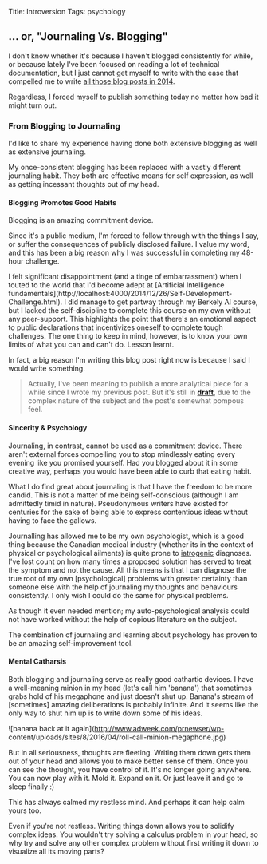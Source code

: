 Title: Introversion
Tags: psychology



## ... or, "Journaling Vs. Blogging"



I don't know whether it's because I haven't blogged consistently for while, or
because lately I've been focused on reading a lot of technical documentation,
but I just cannot get myself to write with the ease that compelled me to write
[all those blog posts in 2014](/forty-eight).



Regardless, I forced myself to publish something today no matter how bad it
might turn out.



### From Blogging to Journaling



I'd like to share my experience having done both extensive blogging as well as
extensive journaling.



My once-consistent blogging has been replaced with a vastly different
journaling habit. They both are effective means for self expression, as well
as getting incessant thoughts out of my head.



#### Blogging Promotes Good Habits



Blogging is an amazing commitment device.



Since it's a public medium, I'm forced to follow through with the things I
say, or suffer the consequences of publicly disclosed failure. I value my
word, and this has been a big reason why I was successful in completing my
48-hour challenge.



I felt significant disappointment (and a tinge of embarrassment) when I touted
to the world that I'd become adept at [Artificial Intelligence
fundamentals](http://localhost:4000/2014/12/26/Self-Development-
Challenge.html). I did manage to get partway through my Berkely AI course, but
I lacked the self-discipline to complete this course on my own without any
peer-support. This highlights the point that there's an emotional aspect to
public declarations that incentivizes oneself to complete tough challenges.
The one thing to keep in mind, however, is to know your own limits of what you
can and can't do. Lesson learnt.



In fact, a big reason I'm writing this blog post right now is because I said I
would write something.



> Actually, I've been meaning to publish a more analytical piece for a while
since I wrote my previous post. But it's still in **[draft](/expectations)**,
due to the complex nature of the subject and the post's somewhat pompous feel.



#### Sincerity & Psychology



Journaling, in contrast, cannot be used as a commitment device. There aren't
external forces compelling you to stop mindlessly eating every evening like
you promised yourself. Had you blogged about it in some creative way, perhaps
you would have been able to curb that eating habit.



What I do find great about journaling is that I have the freedom to be more
candid. This is not a matter of me being self-conscious (although I am
admittedly timid in nature). Pseudonymous writers have existed for centuries
for the sake of being able to express contentious ideas without having to face
the gallows.



Journalling has allowed me to be my own psychologist, which is a good thing
because the Canadian medical industry (whether its in the context of physical
or psychological ailments) is quite prone to
[iatrogenic](https://en.wikipedia.org/wiki/Iatrogenesis) diagnoses. I've lost
count on how many times a proposed solution has served to treat the symptom
and not the cause. All this means is that I can diagnose the true root of my
own [psychological] problems with greater certainty than someone else with the
help of journaling my thoughts and behaviours consistently. I only wish I
could do the same for physical problems.



As though it even needed mention; my auto-psychological analysis could not
have worked without the help of copious literature on the subject.



The combination of journaling and learning about psychology has proven to be
an amazing self-improvement tool.



#### Mental Catharsis



Both blogging and journaling serve as really good cathartic devices. I have a
well-meaning minion in my head (let's call him 'banana') that sometimes grabs
hold of his megaphone and just doesn't shut up. Banana's stream of [sometimes]
amazing deliberations is probably infinite. And it seems like the only way to
shut him up is to write down some of his ideas.



![banana back at it again](http://www.adweek.com/prnewser/wp-
content/uploads/sites/8/2016/04/roll-call-minion-megaphone.jpg)



But in all seriousness, thoughts are fleeting. Writing them down gets them out
of your head and allows you to make better sense of them. Once you can see the
thought, you have control of it. It's no longer going anywhere. You can now
play with it. Mold it. Expand on it. Or just leave it and go to sleep finally
:)



This has always calmed my restless mind. And perhaps it can help calm yours
too.



Even if you're not restless. Writing things down allows you to solidify
complex ideas. You wouldn't try solving a calculus problem in your head, so
why try and solve any other complex problem without first writing it down to
visualize all its moving parts?




